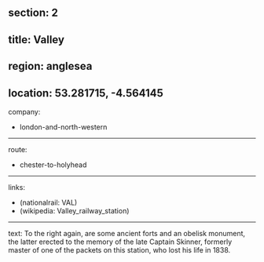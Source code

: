 section: 2
----
title: Valley
----
region: anglesea
----
location: 53.281715, -4.564145
----
company:
- london-and-north-western
----
route:
- chester-to-holyhead
----
links:
- (nationalrail: VAL)
- (wikipedia: Valley_railway_station)
----
text: To the right again, are some ancient forts and an obelisk monument, the latter erected to the memory of the late Captain Skinner, formerly master of one of the packets on this station, who lost his life in 1838.
